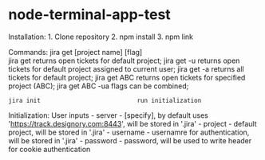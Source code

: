 # node-terminal-app-test
Installation:
    1. Clone repository
    2. npm install
    3. npm link

Commands:
    jira get [project name] [flag]      
    jira get                            returns open tickets for default project;
    jira get -u                         returns open tickets for default project assigned to current user;
    jira get -a                         returns all tickets for default project;
    jira get ABC                        returns open tickets for specified project (ABC);
    jira get ABC -ua                    flags can be combined;

    jira init                           run initialization

Initialization:
    User inputs
        - server    - [specify], by default uses 'https://track.designory.com:8443', will be stored in '.jira'
        - project   - default project, will be stored in '.jira'
        - username  - usernamre for authentication, will be stored in '.jira'
        - password  - password, will be used to write header for cookie authentication